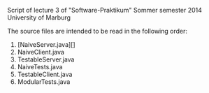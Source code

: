 Script of lecture 3 of "Software-Praktikum"
Sommer semester 2014
University of Marburg

The source files are intended to be read in the following order:

1. [NaiveServer.java][]
2. NaiveClient.java
3. TestableServer.java
4. NaiveTests.java
5. TestableClient.java
6. ModularTests.java
